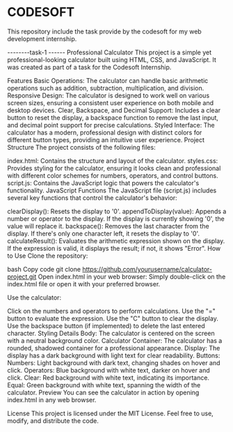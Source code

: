 # CODESOFT
This repository include the task provide by the codesoft for my web development internship. 

--------task-1 ------ 
Professional Calculator
This project is a simple yet professional-looking calculator built using HTML, CSS, and JavaScript. It was created as part of a task for the Codesoft Internship.

Features
Basic Operations: The calculator can handle basic arithmetic operations such as addition, subtraction, multiplication, and division.
Responsive Design: The calculator is designed to work well on various screen sizes, ensuring a consistent user experience on both mobile and desktop devices.
Clear, Backspace, and Decimal Support: Includes a clear button to reset the display, a backspace function to remove the last input, and decimal point support for precise calculations.
Styled Interface: The calculator has a modern, professional design with distinct colors for different button types, providing an intuitive user experience.
Project Structure
The project consists of the following files:

index.html: Contains the structure and layout of the calculator.
styles.css: Provides styling for the calculator, ensuring it looks clean and professional with different color schemes for numbers, operators, and control buttons.
script.js: Contains the JavaScript logic that powers the calculator's functionality.
JavaScript Functions
The JavaScript file (script.js) includes several key functions that control the calculator's behavior:

clearDisplay(): Resets the display to '0'.
appendToDisplay(value): Appends a number or operator to the display. If the display is currently showing '0', the value will replace it.
backspace(): Removes the last character from the display. If there's only one character left, it resets the display to '0'.
calculateResult(): Evaluates the arithmetic expression shown on the display. If the expression is valid, it displays the result; if not, it shows "Error".
How to Use
Clone the repository:

bash
Copy code
git clone https://github.com/yourusername/calculator-project.git
Open index.html in your web browser:
Simply double-click on the index.html file or open it with your preferred browser.

Use the calculator:

Click on the numbers and operators to perform calculations.
Use the "=" button to evaluate the expression.
Use the "C" button to clear the display.
Use the backspace button (if implemented) to delete the last entered character.
Styling Details
Body: The calculator is centered on the screen with a neutral background color.
Calculator Container: The calculator has a rounded, shadowed container for a professional appearance.
Display: The display has a dark background with light text for clear readability.
Buttons:
Numbers: Light background with dark text, changing shades on hover and click.
Operators: Blue background with white text, darker on hover and click.
Clear: Red background with white text, indicating its importance.
Equal: Green background with white text, spanning the width of the calculator.
Preview
You can see the calculator in action by opening index.html in any web browser.

License
This project is licensed under the MIT License. Feel free to use, modify, and distribute the code.
